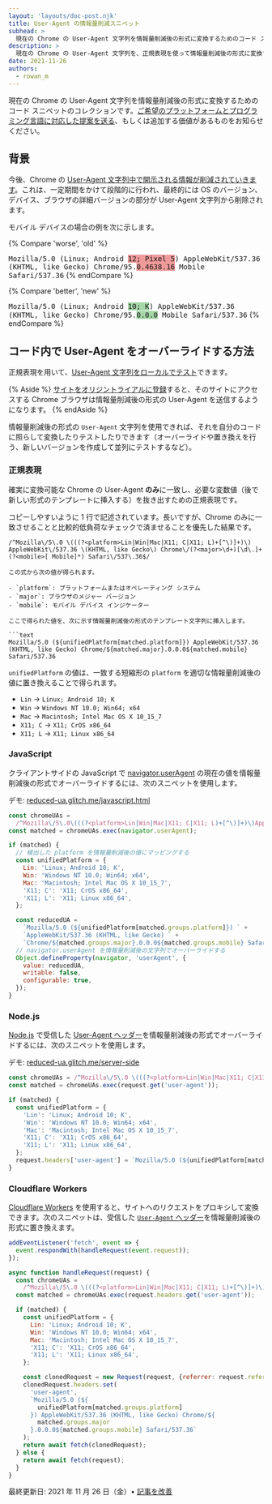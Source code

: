 ```yaml
---
layout: 'layouts/doc-post.njk'
title: User-Agent の情報量削減スニペット
subhead: >
  現在の Chrome の User-Agent 文字列を情報量削減後の形式に変換するためのコード スニペットです。
description: >
  現在の Chrome の User-Agent 文字列を、正規表現を使って情報量削減後の形式に変換することで、あなたのサイトやサービスが情報量削減後の形式で正常に動作するかをテストしてください。
date: 2021-11-26
authors:
  - rowan_m
---
```


現在の Chrome の User-Agent
文字列を情報量削減後の形式に変換するためのコード
スニペットのコレクションです。[ご希望のプラットフォームとプログラミング言語に対応した提案を送る](https://github.com/GoogleChrome/developer.chrome.com//blob/main/site/en/docs/privacy-sandbox/user-agent/snippets/index.md)、もしくは追加する価値があるものをお知らせください。

## 背景

今後、Chrome の [User-Agent 文字列中で開示される情報が削減されていきます](/docs/privacy-sandbox/user-agent/)。これは、一定期間をかけて段階的に行われ、最終的には
OS のバージョン、デバイス、ブラウザの詳細バージョンの部分が User-Agent
文字列から削除されます。

モバイル デバイスの場合の例を次に示します。

{% Compare 'worse', 'old' %}

<span style="font-family: monospace">Mozilla/5.0
(Linux; Android <span style="background: #ef9a9a">12; Pixel 5</span>)
AppleWebKit/537.36 (KHTML, like Gecko) Chrome/95.<span  style="background:
#ef9a9a">0.4638.16</span> Mobile Safari/537.36</span>
{% endCompare %}

{% Compare 'better', 'new' %}

<span style="font-family: monospace">Mozilla/5.0
(Linux; Android <span style="background: #a5d6a7">10; K</span>)
AppleWebKit/537.36 (KHTML, like Gecko) Chrome/95.<span style="background:
#a5d6a7">0.0.0</span> Mobile Safari/537.36</span>
{% endCompare %}

## コード内で User-Agent をオーバーライドする方法

正規表現を用いて、[User-Agent 文字列をローカルでテスト](/docs/privacy-sandbox/user-agent/#test-locally)できます。

{% Aside %}
[サイトをオリジントライアルに登録](/blog/user-agent-reduction-origin-trial/)すると、そのサイトにアクセスする
Chrome ブラウザは情報量削減後の形式の User-Agent を送信するようになります。
{% endAside %}

情報量削減後の形式の `User-Agent` 文字列を使用できれば、それを自分のコードに照らして変換したりテストしたりできます（オーバーライドや置き換えを行う、新しいバージョンを作成して並列にテストするなど）。

### 正規表現

確実に変換可能な Chrome の User-Agent **のみ**に一致し、必要な変数値（後で新しい形式のテンプレートに挿入する）を抜き出すための正規表現です。

コピーしやすいように 1 行で記述されています。長いですが、Chrome
のみに一致させることと比較的低負荷なチェックで済ませることを優先した結果です。

```text
/^Mozilla\/5\.0 \(((?<platform>Lin|Win|Mac|X11; C|X11; L)+[^\)]+)\) AppleWebKit\/537.36 \(KHTML, like Gecko\) Chrome\/(?<major>\d+)[\d\.]+(?<mobile>[ Mobile]*) Safari\/537\.36$/

この式から次の値が得られます。

- `platform`: プラットフォームまたはオペレーティング システム
- `major`: ブラウザのメジャー バージョン
- `mobile`: モバイル デバイス インジケーター

ここで得られた値を、次に示す情報量削減後の形式のテンプレート文字列に挿入します。

```text
Mozilla/5.0 (${unifiedPlatform[matched.platform]}) AppleWebKit/537.36 (KHTML, like Gecko) Chrome/${matched.major}.0.0.0${matched.mobile} Safari/537.36
```

`unifiedPlatform` の値は、一致する短縮形の `platform` を適切な情報量削減後の値に置き換えることで得られます。

- `Lin` → `Linux; Android 10; K`
- `Win` → `Windows NT 10.0; Win64; x64`
- `Mac` → `Macintosh; Intel Mac OS X 10_15_7`
- `X11; C` → `X11; CrOS x86_64`
- `X11; L` → `X11; Linux x86_64`

### JavaScript

クライアントサイドの JavaScript で [navigator.userAgent](https://developer.mozilla.org/docs/Web/API/Navigator/userAgent) の現在の値を情報量削減後の形式でオーバーライドするには、次のスニペットを使用します。

デモ: [reduced-ua.glitch.me/javascript.html](https://reduced-ua.glitch.me/javascript.html)

```js
const chromeUAs =
  /^Mozilla\/5\.0\(((?<platform>Lin|Win|Mac|X11; C|X11; L)+[^\)]+)\)AppleWebKit\/537.36 \(KHTML, like Gecko\)Chrome\/(?<major>\d+)[\d\.]+(?<mobile>[ Mobile]*)Safari\/537\.36$/;
const matched = chromeUAs.exec(navigator.userAgent);

if (matched) {
  // 検出した platform を情報量削減後の値にマッピングする
  const unifiedPlatform = {
    Lin: 'Linux; Android 10; K',
    Win: 'Windows NT 10.0; Win64; x64',
    Mac: 'Macintosh; Intel Mac OS X 10_15_7',
    'X11; C': 'X11; CrOS x86_64',
    'X11; L': 'X11; Linux x86_64',
  };

  const reducedUA =
    `Mozilla/5.0 (${unifiedPlatform[matched.groups.platform]}) ` +
    `AppleWebKit/537.36 (KHTML, like Gecko) ` +
    `Chrome/${matched.groups.major}.0.0.0${matched.groups.mobile} Safari/537.36`;
  // navigator.userAgent を情報量削減後の文字列でオーバーライドする
  Object.defineProperty(navigator, 'userAgent', {
    value: reducedUA,
    writable: false,
    configurable: true,
  });
}
```

### Node.js

[Node.js](https://nodejs.org/) で受信した [User-Agent ヘッダー](https://developer.mozilla.org/docs/Web/HTTP/Headers/User-Agent)を情報量削減後の形式でオーバーライドするには、次のスニペットを使用します。

デモ: [reduced-ua.glitch.me/server-side](https://reduced-ua.glitch.me/server-side)

```js
const chromeUAs = /^Mozilla\/5\.0 \(((?<platform>Lin|Win|Mac|X11; C|X11; L)+[^\)]+)\) AppleWebKit\/537.36 \(KHTML, like Gecko\)Chrome\/(?<major>\d+)[\d\.]+(?<mobile>[ Mobile]*) Safari\/537\.36$/;
const matched = chromeUAs.exec(request.get('user-agent'));

if (matched) {
  const unifiedPlatform = {
    'Lin': 'Linux; Android 10; K',
    'Win': 'Windows NT 10.0; Win64; x64',
    'Mac': 'Macintosh; Intel Mac OS X 10_15_7',
    'X11; C': 'X11; CrOS x86_64',
    'X11; L': 'X11; Linux x86_64',
  };
  request.headers['user-agent'] = `Mozilla/5.0 (${unifiedPlatform[matched.groups.platform]}) AppleWebKit/537.36 (KHTML, like Gecko) Chrome/${matched.groups.major}.0.0.0${matched.groups.mobile} Safari/537.36`;
}
```

### Cloudflare Workers

[Cloudflare Workers](https://developers.cloudflare.com/workers/) を使用すると、サイトへのリクエストをプロキシして変換できます。次のスニペットは、受信した [`User-Agent` ヘッダー](https://developer.mozilla.org/docs/Web/HTTP/Headers/User-Agent)を情報量削減後の形式に置き換えます。

```js
addEventListener('fetch', event => {
  event.respondWith(handleRequest(event.request));
});

async function handleRequest(request) {
  const chromeUAs =
    /^Mozilla\/5\.0 \(((?<platform>Lin|Win|Mac|X11; C|X11; L)+[^\)]+)\) AppleWebKit\/537.36 \(KHTML, like Gecko\) Chrome\/(?<major>\d+)[\d\.]+(?<mobile>[ Mobile]*) Safari\/537\.36$/;
  const matched = chromeUAs.exec(request.headers.get('user-agent'));

  if (matched) {
    const unifiedPlatform = {
      Lin: 'Linux; Android 10; K',
      Win: 'Windows NT 10.0; Win64; x64',
      Mac: 'Macintosh; Intel Mac OS X 10_15_7',
      'X11; C': 'X11; CrOS x86_64',
      'X11; L': 'X11; Linux x86_64',
    };

    const clonedRequest = new Request(request, {referrer: request.referrer});
    clonedRequest.headers.set(
      'user-agent',
      `Mozilla/5.0 (${
        unifiedPlatform[matched.groups.platform]
      }) AppleWebKit/537.36 (KHTML, like Gecko) Chrome/${
        matched.groups.major
      }.0.0.0${matched.groups.mobile} Safari/537.36`
    );
    return await fetch(clonedRequest);
  } else {
    return await fetch(request);
  }
}
```

最終更新日: 2021 年 11 月 26 日（金）• [記事を改善](https://github.com/GoogleChrome/developer.chrome.com//blob/main/site/en/docs/privacy-sandbox/user-agent/snippets/index.md)

